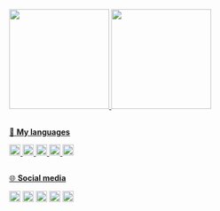 ##

<div>
    <a href="https://github.com/flowdgodx">
    <img height="180em" src="https://github-readme-stats.vercel.app/api?username=thejoaosv&show_icons=true&theme=github_dark&include_all_commits=true&count_private=true"/>
	<img height="180em" src="https://github-readme-stats.vercel.app/api/top-langs/?username=thejoaosv&layout=compact&langs_count=7&theme=github_dark"/>
</div>
  
##
	
🚀 **My languages**  
	
<code><img height="20" src="https://img.shields.io/badge/HTML5-E34F26?style=for-the-badge&logo=html5&logoColor=white"></code>
<code><img height="20" src="https://img.shields.io/badge/lua-%232C2D72.svg?style=for-the-badge&logo=lua&logoColor=white"></code>
<code><img height="20" src="https://img.shields.io/badge/CSS3-1572B6?style=for-the-badge&logo=css3&logoColor=white"></code>
<code><img height="20" src="https://img.shields.io/badge/JavaScript-F7DF1E?style=for-the-badge&logo=javascript&logoColor=black"></code>
<code><img height="20" src="https://img.shields.io/badge/Python-0073b7?style=for-the-badge&logo=python&logoColor=white"></code>
  
##
  
🌐 **Social media**
	
[<code><img height="20" src="https://img.shields.io/badge/Youtube-FF0000?style=for-the-badge&logo=Youtube&logoColor=white"></code>](https://www.youtube.com/@flowdscripts)
[<code><img height="20" src="https://img.shields.io/badge/Steam-1B2838?style=for-the-badge&logo=steam&logoColor=white"></code>](https://steamcommunity.com/id/thejoaosv)
[<code><img height="20" src="https://img.shields.io/badge/Discord-7289DA?style=for-the-badge&logo=discord&logoColor=white"></code>](https://discord.gg/lionsrp)
[<code><img height="20" src="https://img.shields.io/badge/PayPal-0070BA?style=for-the-badge&logo=paypal&logoColor=white"></code>](https://paypal.me/thejoaosv?country.x=PT&locale.x=pt_PT)
[<code><img height="20" src="https://img.shields.io/twitch/status/thejoaosv
&logo=twitch&logoColor=white"></code>](https://twitch.tv/thejoaosv/)

<!---
Joaocelos/Joaocelos is a ✨ special ✨ repository because its `README.md` (this file) appears on your GitHub profile.
You can click the Preview link to take a look at your changes.
--->
